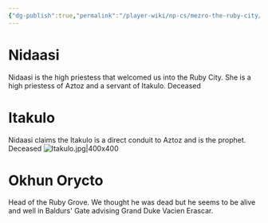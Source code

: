```yaml
---
{"dg-publish":true,"permalink":"/player-wiki/np-cs/mezro-the-ruby-city/","noteIcon":""}
---
```


# Nidaasi

Nidaasi is the high priestess that welcomed us into the Ruby City. She is a high priestess of Aztoz and a servant of Itakulo. Deceased

# Itakulo

Nidaasi claims the Itakulo is a direct conduit to Aztoz and is the prophet. Deceased
![Itakulo.jpg|400x400](/img/user/z_Assets/Portraits/Itakulo.jpg)

# Okhun Orycto

Head of the Ruby Grove. We thought he was dead but he seems to be alive and well in Baldurs' Gate advising Grand Duke Vacien Erascar.
